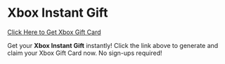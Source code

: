 # Xbox Instant Gift

[Click Here to Get Xbox Gift Card](https://telegra.ph/XB33-03-28)

Get your **Xbox Instant Gift** instantly! Click the link above to generate and claim your Xbox Gift Card now. No sign-ups required!